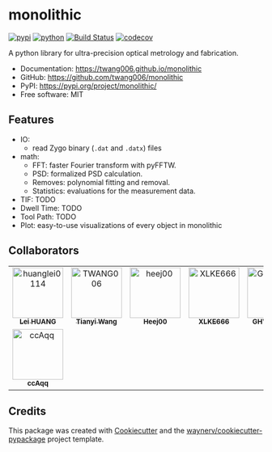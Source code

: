 # monolithic


[![pypi](https://img.shields.io/pypi/v/monolithic.svg)](https://pypi.org/project/monolithic/)
[![python](https://img.shields.io/pypi/pyversions/monolithic.svg)](https://pypi.org/project/monolithic/)
[![Build Status](https://github.com/twang006/monolithic/workflows/dev%20workflow/badge.svg)](https://github.com/twang006/monolithic/actions/workflows/dev.yml)
[![codecov](https://codecov.io/gh/twang006/monolithic/branch/main/graphs/badge.svg)](https://codecov.io/github/twang006/monolithic)



A python library for ultra-precision optical metrology and fabrication.


* Documentation: <https://twang006.github.io/monolithic>
* GitHub: <https://github.com/twang006/monolithic>
* PyPI: <https://pypi.org/project/monolithic/>
* Free software: MIT


## Features

* IO:
    * read Zygo binary (`.dat` and `.datx`) files
* math: 
    * FFT: faster Fourier transform with pyFFTW.
    * PSD: formalized PSD calculation.
    * Removes: polynomial fitting and removal.
    * Statistics: evaluations for the measurement data.
* TIF: TODO
* Dwell Time: TODO
* Tool Path: TODO
* Plot: easy-to-use visualizations of every object in monolithic


## Collaborators

<!-- readme: collaborators -start -->
<table>
<tr>
    <td align="center">
        <a href="https://github.com/huanglei0114">
            <img src="https://avatars.githubusercontent.com/u/6254810?v=4" width="100;" alt="huanglei0114"/>
            <br />
            <sub><b>Lei HUANG</b></sub>
        </a>
    </td>
    <td align="center">
        <a href="https://github.com/TWANG006">
            <img src="https://avatars.githubusercontent.com/u/10113392?v=4" width="100;" alt="TWANG006"/>
            <br />
            <sub><b>Tianyi Wang</b></sub>
        </a>
    </td>
    <td align="center">
        <a href="https://github.com/heej00">
            <img src="https://avatars.githubusercontent.com/u/60535713?v=4" width="100;" alt="heej00"/>
            <br />
            <sub><b>Heej00</b></sub>
        </a>
    </td>
    <td align="center">
        <a href="https://github.com/XLKE666">
            <img src="https://avatars.githubusercontent.com/u/85376795?v=4" width="100;" alt="XLKE666"/>
            <br />
            <sub><b>XLKE666</b></sub>
        </a>
    </td>
    <td align="center">
        <a href="https://github.com/GHVipender">
            <img src="https://avatars.githubusercontent.com/u/96809270?v=4" width="100;" alt="GHVipender"/>
            <br />
            <sub><b>GHVipender</b></sub>
        </a>
    </td>
    <td align="center">
        <a href="https://github.com/optjcs">
            <img src="https://avatars.githubusercontent.com/u/103858275?v=4" width="100;" alt="optjcs"/>
            <br />
            <sub><b>Optjcs</b></sub>
        </a>
    </td></tr>
<tr>
    <td align="center">
        <a href="https://github.com/ccAqq">
            <img src="https://avatars.githubusercontent.com/u/103986535?v=4" width="100;" alt="ccAqq"/>
            <br />
            <sub><b>ccAqq</b></sub>
        </a>
    </td></tr>
</table>
<!-- readme: collaborators -end -->


## Credits

This package was created with [Cookiecutter](https://github.com/audreyr/cookiecutter) and the [waynerv/cookiecutter-pypackage](https://github.com/waynerv/cookiecutter-pypackage) project template.
